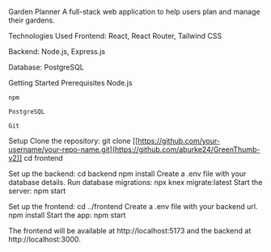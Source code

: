 Garden Planner
A full-stack web application to help users plan and manage their gardens.

Technologies Used
Frontend: React, React Router, Tailwind CSS

Backend: Node.js, Express.js

Database: PostgreSQL

Getting Started
  Prerequisites
    Node.js
    
    npm
    
    PostgreSQL
    
    Git
  
 Setup
  Clone the repository:
  git clone [[https://github.com/your-username/your-repo-name.git](https://github.com/aburke24/GreenThumb-v2)]
  cd frontend

Set up the backend:
  cd backend
  npm install
  Create a .env file with your database details.
  Run database migrations: npx knex migrate:latest
  Start the server: npm start

Set up the frontend:
  cd ../frontend
  Create a .env file with your backend url.
  npm install
  Start the app: npm start

The frontend will be available at http://localhost:5173 and the backend at http://localhost:3000.
